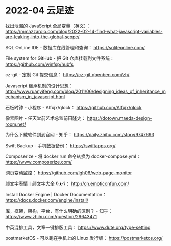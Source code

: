 # 2022-04 云足迹

找出泄漏的 JavaScript 全局变量（英文）：
https://mmazzarolo.com/blog/2022-02-14-find-what-javascript-variables-are-leaking-into-the-global-scope/

SQL OnLine IDE - 数据库在线管理和查询：
https://sqliteonline.com/

File system for GitHub - 把 Git 仓库挂载到文件系统：
https://github.com/winfsp/hubfs

cz-git - 定制 Git 提交信息：
https://cz-git.qbenben.com/zh/

Javascript 继承机制的设计思想：
http://www.ruanyifeng.com/blog/2011/06/designing_ideas_of_inheritance_mechanism_in_javascript.html

石板时钟 - 小程序 - Alfxjx/qlock：
https://github.com/Alfxjx/qlock

像素图片 - 任天堂前艺术总监前田隆史：
https://dotown.maeda-design-room.net/

为什么下载软件到到官网 - 知乎：
https://daily.zhihu.com/story/9747693

Swift Backup - 手机数据备份：
https://swiftapps.org/

Composerize - 将 docker run 命令转换为 docker-compose.yml：
https://www.composerize.com/

网页变动监控：
https://github.com/lgh06/web-page-monitor

颜文字表情丨颜文字大全 ʕ·ᴥ·ʔ：
http://cn.emoticonfun.com/

Install Docker Engine | Docker Documentation：
https://docs.docker.com/engine/install/

库，框架，架构，平台，有什么明确的区别？ - 知乎：
https://www.zhihu.com/question/29643471

中英混排工具，文章一键排版工具：
https://www.dute.org/type-setting

postmarketOS - 可以跑在手机上的 Linux 发行版：
https://postmarketos.org/

